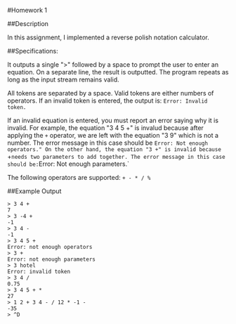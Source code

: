 #Homework 1

##Description

In this assignment, I implemented a reverse polish notation calculator.

##Specifications:

It outputs a single ">" followed by a space to prompt the user to enter an equation. On a separate line, the result is outputted. The program repeats as long as the input stream remains valid.

All tokens are separated by a space. Valid tokens are either numbers of operators. If an invalid token is entered, the output is: `Error: Invalid token.`

If an invalid equation is entered, you must report an error saying why it is invalid. For example, the equation "3 4 5 +" is invalud because after applying the `+` operator, we are left with the equation "3 9" which is not a number. The error message in this case should be `Error: Not enough operators." On the other hand, the equation "3 +" is invalid because `+` needs two parameters to add together. The error message in this case should be: `Error: Not enough parameters.`

The following operators are supported: `+ - * / %`

##Example Output

```
> 3 4 +
7
> 3 -4 +
-1
> 3 4 -
-1
> 3 4 5 +
Error: not enough operators
> 3 +
Error: not enough parameters
> 3 hotel
Error: invalid token
> 3 4 /
0.75
> 3 4 5 + *
27
> 1 2 + 3 4 - / 12 * -1 -
-35
> ^D
```
